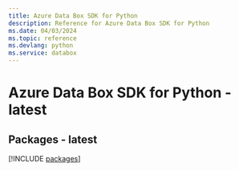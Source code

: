 ```yaml
---
title: Azure Data Box SDK for Python
description: Reference for Azure Data Box SDK for Python
ms.date: 04/03/2024
ms.topic: reference
ms.devlang: python
ms.service: databox
---
```

# Azure Data Box SDK for Python - latest
## Packages - latest
[!INCLUDE [packages](data-box-index.md)]